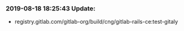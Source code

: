 ### 2019-08-18 18:25:43 Update:

- registry.gitlab.com/gitlab-org/build/cng/gitlab-rails-ce:test-gitaly
